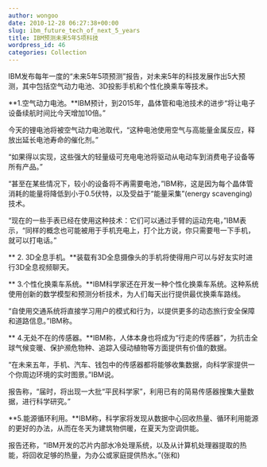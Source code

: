 ```yaml
---
author: wongoo
date: 2010-12-28 06:27:38+00:00
slug: ibm_future_tech_of_next_5_years
title: IBM预测未来5年5项科技
wordpress_id: 46
categories: Collection
---
```


IBM发布每年一度的“未来5年5项预测”报告，对未来5年的科技发展作出5大预测，其中包括空气动力电池、3D投影手机和个性化换乘车等技术。

**1.空气动力电池。**IBM预计，到2015年，晶体管和电池技术的进步“将让电子设备续航时间比今天增加10倍。”

今天的锂电池将被空气动力电池取代，“这种电池使用空气与高能量金属反应，释放出延长电池寿命的催化剂。”

“如果得以实现，这些强大的轻量级可充电电池将驱动从电动车到消费电子设备等所有产品。”

“甚至在某些情况下，较小的设备将不再需要电池，”IBM称，这是因为每个晶体管消耗的能量将降低到小于0.5伏特，以及受益于“能量采集”(energy scavenging)技术。

“现在的一些手表已经在使用这种技术：它们可以通过手臂的运动充电，”IBM表示，“同样的概念也可能被用于手机充电上，打个比方说，你只需要甩一下手机，就可以打电话。”

** 2. 3D全息手机。**装载有3D全息摄像头的手机将使得用户可以与好友实时进行3D全息视频聊天。

** 3.个性化换乘车系统。**IBM科学家还在开发一种个性化换乘车系统。这种系统使用创新的数学模型和预测分析技术，为人们每天出行提供最优换乘车路线。

“自使用交通系统将直接学习用户的模式和行为，以提供更多的动态旅行安全保障和道路信息。”IBM称。

** 4.无处不在的传感器。**IBM称，人体本身也将成为“行走的传感器”，为抗击全球气候变暖、保护濒危物种、追踪入侵动植物等方面提供有价值的数据。

“在未来五年，手机、汽车、钱包中的传感器都将能够收集数据，向科学家提供一个你周边环境的实时图景。”IBM说。

报告称，“届时，将出现一大批“平民科学家”，利用已有的简易传感器搜集大量数据，进行科学研究。”

**5.能源循环利用。**IBM称，科学家将发现从数据中心回收热量、循环利用能源的更好的办法，从而在冬天为建筑物供暖，在夏天为空调供能。

报告还称，“IBM开发的芯片内部水冷处理系统，以及从计算机处理器提取的热能，将回收足够的热量，为办公或家庭提供热水。”(张和)
